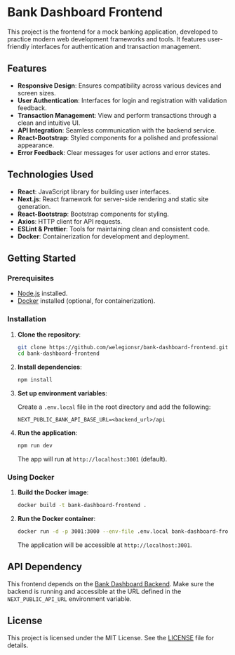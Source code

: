 
# Bank Dashboard Frontend

This project is the frontend for a mock banking application, developed to practice modern web development frameworks and tools. It features user-friendly interfaces for authentication and transaction management.

## Features

- **Responsive Design**: Ensures compatibility across various devices and screen sizes.
- **User Authentication**: Interfaces for login and registration with validation feedback.
- **Transaction Management**: View and perform transactions through a clean and intuitive UI.
- **API Integration**: Seamless communication with the backend service.
- **React-Bootstrap**: Styled components for a polished and professional appearance.
- **Error Feedback**: Clear messages for user actions and error states.

## Technologies Used

- **React**: JavaScript library for building user interfaces.
- **Next.js**: React framework for server-side rendering and static site generation.
- **React-Bootstrap**: Bootstrap components for styling.
- **Axios**: HTTP client for API requests.
- **ESLint & Prettier**: Tools for maintaining clean and consistent code.
- **Docker**: Containerization for development and deployment.

## Getting Started

### Prerequisites

- [Node.js](https://nodejs.org/) installed.
- [Docker](https://www.docker.com/) installed (optional, for containerization).

### Installation

1. **Clone the repository**:

   ```bash
   git clone https://github.com/welegionsr/bank-dashboard-frontend.git
   cd bank-dashboard-frontend
   ```

2. **Install dependencies**:

   ```bash
   npm install
   ```

3. **Set up environment variables**:

   Create a `.env.local` file in the root directory and add the following:

   ```env
   NEXT_PUBLIC_BANK_API_BASE_URL=<backend_url>/api
   ```

4. **Run the application**:

   ```bash
   npm run dev
   ```

   The app will run at `http://localhost:3001` (default).

### Using Docker

1. **Build the Docker image**:

   ```bash
   docker build -t bank-dashboard-frontend .
   ```

2. **Run the Docker container**:

   ```bash
   docker run -d -p 3001:3000 --env-file .env.local bank-dashboard-frontend
   ```

   The application will be accessible at `http://localhost:3001`.

## API Dependency

This frontend depends on the [Bank Dashboard Backend](https://github.com/welegionsr/bank-dashboard). Make sure the backend is running and accessible at the URL defined in the `NEXT_PUBLIC_API_URL` environment variable.

## License

This project is licensed under the MIT License. See the [LICENSE](LICENSE) file for details.
